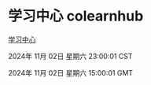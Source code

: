 # 学习中心 colearnhub
[学习中心](http://219.139.197.74:56308/colearnhub/)

2024年 11月 02日 星期六 23:00:01 CST

2024年 11月 02日 星期六 15:00:01 GMT
